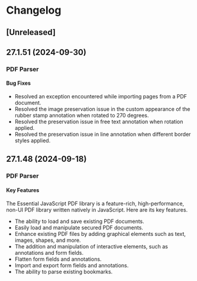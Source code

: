 # Changelog

## [Unreleased]

## 27.1.51 (2024-09-30)

### PDF Parser

#### Bug Fixes

- Resolved an exception encountered while importing pages from a PDF document.
- Resolved the image preservation issue in the custom appearance of the rubber stamp annotation when rotated to 270 degrees.
- Resolved the preservation issue in free text annotation when rotation applied.
- Resolved the preservation issue in line annotation when different border styles applied.

## 27.1.48 (2024-09-18)

### PDF Parser

#### Key Features

The Essential JavaScript PDF library is a feature-rich, high-performance, non-UI PDF library written natively in JavaScript. Here are its key features.

- The ability to load and save existing PDF documents.
- Easily load and manipulate secured PDF documents.
- Enhance existing PDF files by adding graphical elements such as text, images, shapes, and more.
- The addition and manipulation of interactive elements, such as annotations and form fields.
- Flatten form fields and annotations.
- Import and export form fields and annotations.
- The ability to parse existing bookmarks.